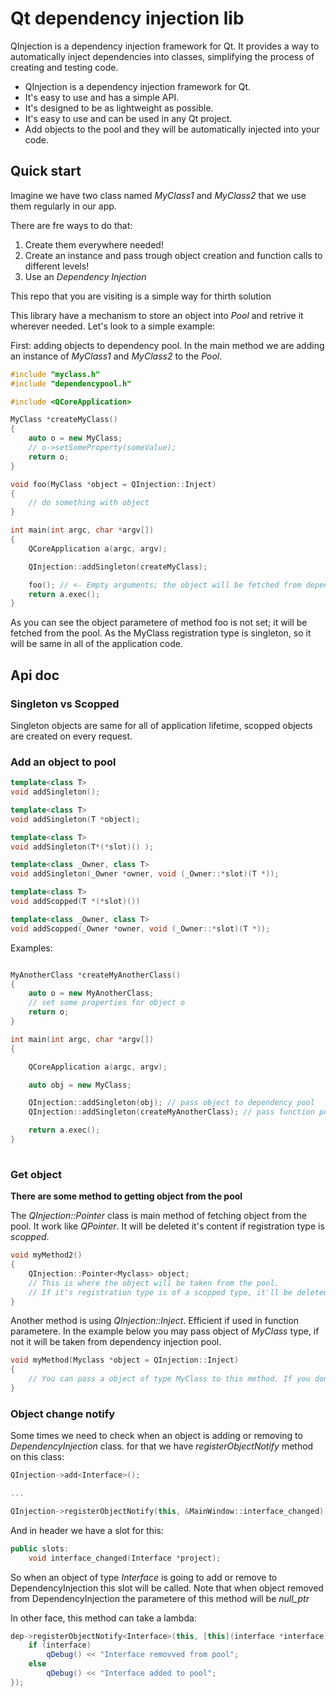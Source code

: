 # Qt dependency injection lib

QInjection is a dependency injection framework for Qt. It provides a way to automatically inject dependencies into classes, simplifying the process of creating and testing code.

  - QInjection is a dependency injection framework for Qt.
  - It's easy to use and has a simple API.
  - It's designed to be as lightweight as possible.
  - It's easy to use and can be used in any Qt project.
  - Add objects to the pool and they will be automatically injected into your code.

## Quick start
Imagine we have two class named _MyClass1_ and _MyClass2_ that we use them regularly in our app.

There are fre ways to do that:

1. Create them everywhere needed!
2. Create an instance and pass trough object creation and function calls to different levels!
3. Use an _Dependency Injection_

This repo that you are visiting is a simple way for thirth solution
 
This library have a mechanism to store an object into _Pool_ and retrive it wherever needed. Let's look to a simple example:

First: adding objects to dependency pool. In the main method we are adding an instance of _MyClass1_ and _MyClass2_  to the _Pool_. 
```cpp
#include "myclass.h"
#include "dependencypool.h"

#include <QCoreApplication>

MyClass *createMyClass()
{
	auto o = new MyClass;
	// o->setSomeProperty(someValue);
	return o;
}

void foo(MyClass *object = QInjection::Inject)
{
	// do something with object
}

int main(int argc, char *argv[])
{
	QCoreApplication a(argc, argv);

	QInjection::addSingleton(createMyClass);

	foo(); // <- Empty arguments; the object will be fetched from dependency injection pool
	return a.exec();
}
```

As you can see the object parametere of method foo is not set; it will be fetched from the pool. As the MyClass registration type is singleton, so it will be same in all of the application code.

## Api doc

### Singleton vs Scopped

Singleton objects are same for all of application lifetime, scopped objects are created on every request.

### Add an object to pool
```cpp
template<class T>
void addSingleton();

template<class T>
void addSingleton(T *object);

template<class T>
void addSingleton(T*(*slot)() );

template<class _Owner, class T>
void addSingleton(_Owner *owner, void (_Owner::*slot)(T *));

template<class T>
void addScopped(T *(*slot)())

template<class _Owner, class T>
void addScopped(_Owner *owner, void (_Owner::*slot)(T *));
```

Examples:
```cpp

MyAnotherClass *createMyAnotherClass()
{
    auto o = new MyAnotherClass;
    // set some properties for object o
    return o;
}

int main(int argc, char *argv[])
{

    QCoreApplication a(argc, argv);

    auto obj = new MyClass;

    QInjection::addSingleton(obj); // pass object to dependency pool
    QInjection::addSingleton(createMyAnotherClass); // pass function pointer to dependency pool

    return a.exec();
}
	
```

### Get object
**There are some method to getting object from the pool**

The _QInjection::Pointer_ class is main method of fetching object from the pool. It work like _QPointer_. It will be deleted it's content if registration type is _scopped_. 

```cpp 
void myMethod2()
{
	QInjection::Pointer<Myclass> object;
	// This is where the object will be taken from the pool. 
	// If it's registration type is of a scopped type, it'll be deleted after the end.
}
```

Another method is using _QInjection::Inject_. Efficient if used in function parametere. In the example below you may pass object of _MyClass_ type, if not it will be taken from dependency injection pool.
```cpp 
void myMethod(Myclass *object = QInjection::Inject)
{
	// You can pass a object of type MyClass to this method. If you don't, the object will be taken from QInjection pool
}
```

### Object change notify

Some times we need to check when an object is adding or removing to _DependencyInjection_ class. for that we have _registerObjectNotify_ method on this class:

```cpp
QInjection->add<Interface>();

...

QInjection->registerObjectNotify(this, &MainWindow::interface_changed);
```
And in header we have a slot for this:

```cpp
public slots:
	void interface_changed(Interface *project);
```
So when an object of type _Interface_ is going to add or remove to DependencyInjection this slot will be called. Note that when object removed from DependencyInjection the parametere of this method will be _null_ptr_

In other face, this method can take a lambda:

```cpp
dep->registerObjectNotify<Interface>(this, [this](interface *interface) {
	if (interface)
		qDebug() << "Interface removved from pool";
	else
		qDebug() << "Interface added to pool";
});
```
